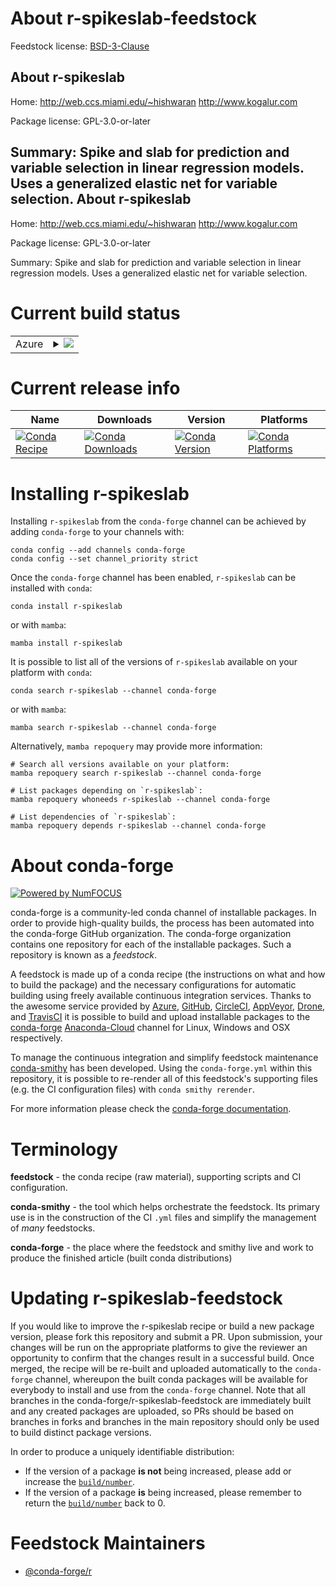 About r-spikeslab-feedstock
===========================

Feedstock license: [BSD-3-Clause](https://github.com/conda-forge/r-spikeslab-feedstock/blob/main/LICENSE.txt)

About r-spikeslab
-----------------

Home: http://web.ccs.miami.edu/~hishwaran http://www.kogalur.com

Package license: GPL-3.0-or-later

Summary: Spike and slab for prediction and variable selection in linear regression models. Uses a generalized elastic net for variable selection.
About r-spikeslab
-----------------

Home: http://web.ccs.miami.edu/~hishwaran http://www.kogalur.com

Package license: GPL-3.0-or-later

Summary: Spike and slab for prediction and variable selection in linear regression models. Uses a generalized elastic net for variable selection.

Current build status
====================


<table>
    
  <tr>
    <td>Azure</td>
    <td>
      <details>
        <summary>
          <a href="https://dev.azure.com/conda-forge/feedstock-builds/_build/latest?definitionId=13730&branchName=main">
            <img src="https://dev.azure.com/conda-forge/feedstock-builds/_apis/build/status/r-spikeslab-feedstock?branchName=main">
          </a>
        </summary>
        <table>
          <thead><tr><th>Variant</th><th>Status</th></tr></thead>
          <tbody><tr>
              <td>linux_64_r_base4.2</td>
              <td>
                <a href="https://dev.azure.com/conda-forge/feedstock-builds/_build/latest?definitionId=13730&branchName=main">
                  <img src="https://dev.azure.com/conda-forge/feedstock-builds/_apis/build/status/r-spikeslab-feedstock?branchName=main&jobName=linux&configuration=linux%20linux_64_r_base4.2" alt="variant">
                </a>
              </td>
            </tr><tr>
              <td>linux_64_r_base4.3</td>
              <td>
                <a href="https://dev.azure.com/conda-forge/feedstock-builds/_build/latest?definitionId=13730&branchName=main">
                  <img src="https://dev.azure.com/conda-forge/feedstock-builds/_apis/build/status/r-spikeslab-feedstock?branchName=main&jobName=linux&configuration=linux%20linux_64_r_base4.3" alt="variant">
                </a>
              </td>
            </tr><tr>
              <td>osx_64_r_base4.2</td>
              <td>
                <a href="https://dev.azure.com/conda-forge/feedstock-builds/_build/latest?definitionId=13730&branchName=main">
                  <img src="https://dev.azure.com/conda-forge/feedstock-builds/_apis/build/status/r-spikeslab-feedstock?branchName=main&jobName=osx&configuration=osx%20osx_64_r_base4.2" alt="variant">
                </a>
              </td>
            </tr><tr>
              <td>osx_64_r_base4.3</td>
              <td>
                <a href="https://dev.azure.com/conda-forge/feedstock-builds/_build/latest?definitionId=13730&branchName=main">
                  <img src="https://dev.azure.com/conda-forge/feedstock-builds/_apis/build/status/r-spikeslab-feedstock?branchName=main&jobName=osx&configuration=osx%20osx_64_r_base4.3" alt="variant">
                </a>
              </td>
            </tr><tr>
              <td>win_64</td>
              <td>
                <a href="https://dev.azure.com/conda-forge/feedstock-builds/_build/latest?definitionId=13730&branchName=main">
                  <img src="https://dev.azure.com/conda-forge/feedstock-builds/_apis/build/status/r-spikeslab-feedstock?branchName=main&jobName=win&configuration=win%20win_64_" alt="variant">
                </a>
              </td>
            </tr>
          </tbody>
        </table>
      </details>
    </td>
  </tr>
</table>

Current release info
====================

| Name | Downloads | Version | Platforms |
| --- | --- | --- | --- |
| [![Conda Recipe](https://img.shields.io/badge/recipe-r--spikeslab-green.svg)](https://anaconda.org/conda-forge/r-spikeslab) | [![Conda Downloads](https://img.shields.io/conda/dn/conda-forge/r-spikeslab.svg)](https://anaconda.org/conda-forge/r-spikeslab) | [![Conda Version](https://img.shields.io/conda/vn/conda-forge/r-spikeslab.svg)](https://anaconda.org/conda-forge/r-spikeslab) | [![Conda Platforms](https://img.shields.io/conda/pn/conda-forge/r-spikeslab.svg)](https://anaconda.org/conda-forge/r-spikeslab) |

Installing r-spikeslab
======================

Installing `r-spikeslab` from the `conda-forge` channel can be achieved by adding `conda-forge` to your channels with:

```
conda config --add channels conda-forge
conda config --set channel_priority strict
```

Once the `conda-forge` channel has been enabled, `r-spikeslab` can be installed with `conda`:

```
conda install r-spikeslab
```

or with `mamba`:

```
mamba install r-spikeslab
```

It is possible to list all of the versions of `r-spikeslab` available on your platform with `conda`:

```
conda search r-spikeslab --channel conda-forge
```

or with `mamba`:

```
mamba search r-spikeslab --channel conda-forge
```

Alternatively, `mamba repoquery` may provide more information:

```
# Search all versions available on your platform:
mamba repoquery search r-spikeslab --channel conda-forge

# List packages depending on `r-spikeslab`:
mamba repoquery whoneeds r-spikeslab --channel conda-forge

# List dependencies of `r-spikeslab`:
mamba repoquery depends r-spikeslab --channel conda-forge
```


About conda-forge
=================

[![Powered by
NumFOCUS](https://img.shields.io/badge/powered%20by-NumFOCUS-orange.svg?style=flat&colorA=E1523D&colorB=007D8A)](https://numfocus.org)

conda-forge is a community-led conda channel of installable packages.
In order to provide high-quality builds, the process has been automated into the
conda-forge GitHub organization. The conda-forge organization contains one repository
for each of the installable packages. Such a repository is known as a *feedstock*.

A feedstock is made up of a conda recipe (the instructions on what and how to build
the package) and the necessary configurations for automatic building using freely
available continuous integration services. Thanks to the awesome service provided by
[Azure](https://azure.microsoft.com/en-us/services/devops/), [GitHub](https://github.com/),
[CircleCI](https://circleci.com/), [AppVeyor](https://www.appveyor.com/),
[Drone](https://cloud.drone.io/welcome), and [TravisCI](https://travis-ci.com/)
it is possible to build and upload installable packages to the
[conda-forge](https://anaconda.org/conda-forge) [Anaconda-Cloud](https://anaconda.org/)
channel for Linux, Windows and OSX respectively.

To manage the continuous integration and simplify feedstock maintenance
[conda-smithy](https://github.com/conda-forge/conda-smithy) has been developed.
Using the ``conda-forge.yml`` within this repository, it is possible to re-render all of
this feedstock's supporting files (e.g. the CI configuration files) with ``conda smithy rerender``.

For more information please check the [conda-forge documentation](https://conda-forge.org/docs/).

Terminology
===========

**feedstock** - the conda recipe (raw material), supporting scripts and CI configuration.

**conda-smithy** - the tool which helps orchestrate the feedstock.
                   Its primary use is in the construction of the CI ``.yml`` files
                   and simplify the management of *many* feedstocks.

**conda-forge** - the place where the feedstock and smithy live and work to
                  produce the finished article (built conda distributions)


Updating r-spikeslab-feedstock
==============================

If you would like to improve the r-spikeslab recipe or build a new
package version, please fork this repository and submit a PR. Upon submission,
your changes will be run on the appropriate platforms to give the reviewer an
opportunity to confirm that the changes result in a successful build. Once
merged, the recipe will be re-built and uploaded automatically to the
`conda-forge` channel, whereupon the built conda packages will be available for
everybody to install and use from the `conda-forge` channel.
Note that all branches in the conda-forge/r-spikeslab-feedstock are
immediately built and any created packages are uploaded, so PRs should be based
on branches in forks and branches in the main repository should only be used to
build distinct package versions.

In order to produce a uniquely identifiable distribution:
 * If the version of a package **is not** being increased, please add or increase
   the [``build/number``](https://docs.conda.io/projects/conda-build/en/latest/resources/define-metadata.html#build-number-and-string).
 * If the version of a package **is** being increased, please remember to return
   the [``build/number``](https://docs.conda.io/projects/conda-build/en/latest/resources/define-metadata.html#build-number-and-string)
   back to 0.

Feedstock Maintainers
=====================

* [@conda-forge/r](https://github.com/conda-forge/r/)

